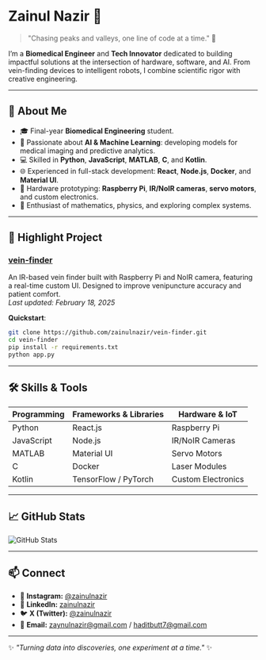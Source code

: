 # Zainul Nazir 👋

> "Chasing peaks and valleys, one line of code at a time." 🚀

I’m a **Biomedical Engineer** and **Tech Innovator** dedicated to building impactful solutions at the intersection of hardware, software, and AI. From vein-finding devices to intelligent robots, I combine scientific rigor with creative engineering.

---

## 🎯 About Me

- 🎓 Final-year **Biomedical Engineering** student.
- 🤖 Passionate about **AI & Machine Learning**: developing models for medical imaging and predictive analytics.
- 💻 Skilled in **Python**, **JavaScript**, **MATLAB**, **C**, and **Kotlin**.
- 🌐 Experienced in full-stack development: **React**, **Node.js**, **Docker**, and **Material UI**.
- 🔧 Hardware prototyping: **Raspberry Pi**, **IR/NoIR cameras**, **servo motors**, and custom electronics.
- 🌌 Enthusiast of mathematics, physics, and exploring complex systems.

---

## 🚀 Highlight Project

### [vein-finder](https://github.com/zainulnazir/vein-finder)  
An IR-based vein finder built with Raspberry Pi and NoIR camera, featuring a real-time custom UI. Designed to improve venipuncture accuracy and patient comfort.  
_Last updated: February 18, 2025_

**Quickstart**:
```bash
git clone https://github.com/zainulnazir/vein-finder.git
cd vein-finder
pip install -r requirements.txt
python app.py
```

---

## 🛠️ Skills & Tools

| Programming     | Frameworks & Libraries | Hardware & IoT      |
|-----------------|------------------------|---------------------|
| Python          | React.js               | Raspberry Pi        |
| JavaScript      | Node.js                | IR/NoIR Cameras     |
| MATLAB          | Material UI            | Servo Motors        |
| C               | Docker                 | Laser Modules       |
| Kotlin          | TensorFlow / PyTorch   | Custom Electronics  |

---

## 📈 GitHub Stats

![GitHub Stats](https://github-readme-stats.vercel.app/api?username=zainulnazir&show_icons=true&theme=radical&count_private=true)

---

## 📫 Connect

- 📸 **Instagram:** [@zainulnazir](https://instagram.com/zainulnazir)  
- 💼 **LinkedIn:** [zainulnazir](https://linkedin.com/in/zainulnazir)  
- 🐦 **X (Twitter):** [@zainulnazir](https://twitter.com/zainulnazir)  
- 📧 **Email:** zaynulnazir@gmail.com / haditbutt7@gmail.com

---

✨ _"Turning data into discoveries, one experiment at a time."_ ✨
